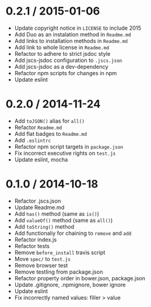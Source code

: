 
0.2.1 / 2015-01-06
==================

  * Update copyright notice in `LICENSE` to include 2015
  * Add Duo as an instalation method in `Readme.md`
  * Add links to installation methods in `Readme.md`
  * Add link to whole license in `Readme.md`
  * Refactor to adhere to strict jsdoc style
  * Add jscs-jsdoc configuration to `.jscs.json`
  * Add jscs-jsdoc as a dev-dependency
  * Refactor npm scripts for changes in npm
  * Update eslint

0.2.0 / 2014-11-24
==================

 * Add `toJSON()` alias for `all()`
 * Refactor `Readme.md`
 * Add flat badges to `Readme.md`
 * Add `.eslintrc`
 * Refactor npm script targets in `package.json`
 * Fix incorrect executive rights on `test.js`
 * Update eslint, mocha

0.1.0 / 2014-10-18
==================

 * Refactor .jscs.json
 * Update Readme.md
 * Add `has()` method (same as `is()`)
 * Add `valueOf()` method (same as `all()`)
 * Add `toString()` method
 * Add functionaliy for chaining to `remove` and `add`
 * Refactor index.js
 * Refactor tests
 * Remove `before_install` travis script
 * Move `spec/` to `test.js`
 * Remove browser test
 * Remove testling from package.json
 * Refactor property order in bower.json, package.json
 * Update .gitignore, .npmignore, bower ignore
 * Update eslint
 * Fix incorrectly named values: filler > value
